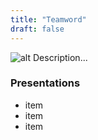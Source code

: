 ```yaml
---
title: "Teamword"
draft: false
---
```


![alt](//via.placeholder.com/640x150)
Description...

### Presentations 
* item
* item
* item
